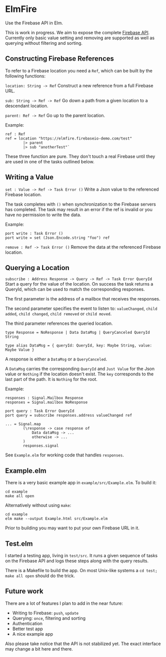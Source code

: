 # ElmFire

Use the Firebase API in Elm.

This is work in progress. We aim to expose the complete [Firebase API](https://www.firebase.com/docs/web/). Currently only basic value setting and removing are supported as well as querying without filtering and sorting.

## Constructing Firebase References

To refer to a Firebase location you need a `Ref`, which can be built by the following functions:

`location: String -> Ref` Construct a new reference from a full Firebase URL.

`sub: String -> Ref -> Ref` Go down a path from a given location to a descendant location.

`parent: Ref -> Ref` Go up to the parent location.

Example:

    ref : Ref
    ref = location "https://elmfire.firebaseio-demo.com/test"
            |> parent
            |> sub "anotherTest"`

These three function are pure. They don't touch a real Firebase until they are used in one of the tasks outlined below.

## Writing a Value

`set : Value -> Ref -> Task Error ()` Write a Json value to the referenced Firebase location.

The task completes with `()` when synchronization to the Firebase servers has completed. The task may result in an error if the ref is invalid or you have no permission to write the data.

Example:

    port write : Task Error ()
    port write = set (Json.Encode.string "foo") ref
    
`remove : Ref -> Task Error ()` Remove the data at the referenced Firebase location.

## Querying a Location

`subscribe : Address Response -> Query -> Ref -> Task Error QueryId` Start a query for the value of the location. On success the task returns a QueryId, which can be used to match the corresponding responses.

The first parameter is the address of a mailbox that receives the responses.

The second parameter specifies the event to listen to: `valueChanged`, `child added`, `child changed`, `child removed` or `child moved`.

The third parameter references the queried location.

`type Response = NoResponse | Data DataMsg | QueryCanceled QueryId String`

`type alias DataMsg = { queryId: QueryId, key: Maybe String, value: Maybe Value }`

A response is either a `DataMsg` or a `QueryCanceled`.

A `DataMsg` carries the corresponding `QueryId` and `Just Value` for the Json value or `Nothing` if the location doesn't exist. The `key` corresponds to the last part of the path. It is `Nothing` for the root.

Example:

    responses : Signal.Mailbox Response
    responses = Signal.mailbox NoResponse
    
    port query : Task Error QueryId
    port query = subscribe responses.address valueChanged ref
    
    ... = Signal.map
            (\response -> case response of
                Data dataMsg -> ...
                otherwise -> ...
            )
            responses.signal
    
See `Example.elm` for working code that handles `responses`.

## Example.elm

There is a very basic example app in `example/src/Example.elm`. To build it:

    cd example
    make all open
    
Alternatively without using `make`:

    cd example
    elm make --output Example.html src/Example.elm

Prior to building you may want to put your own Firebase URL in it.

## Test.elm

I started a testing app, living in `test/src`. It runs a given sequence of tasks on the Firebase API and logs these steps along with the query results.

There is a Makefile to build the app. On most Unix-like systems a `cd test; make all open` should do the trick.

## Future work

There are a lot of features I plan to add in the near future:

* Writing to Firebase: `push`, `update`
* Querying: `once`, filtering and sorting
* Authentication
* Better test app
* A nice example app

Also please take notice that the API is not stabilized yet. The exact interface may change a bit here and there.
